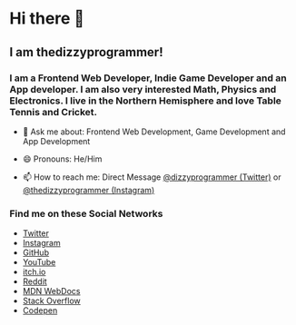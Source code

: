 # Hi there 👋

## I am thedizzyprogrammer!

### I am a Frontend Web Developer, Indie Game Developer and an App developer. I am also very interested Math, Physics and Electronics. I live in the Northern Hemisphere and love Table Tennis and Cricket.

- 💬 Ask me about: Frontend Web Development, Game Development and App Development

- 😄 Pronouns: He/Him

- 📫 How to reach me: Direct Message [@dizzyprogrammer (Twitter)](https://twitter.com/dizzyprogrammer) or [@thedizzyprogrammer (Instagram)](https://www.instagram.com/thedizzyprogrammer/)

### Find me on these Social Networks  

- [Twitter](https://twitter.com/dizzyprogrammer)
- [Instagram](https://www.instagram.com/thedizzyprogrammer/)
- [GitHub](https://github.com/thedizzyprogrammer)
- [YouTube](https://www.youtube.com/channel/UCHwx7PqzzAZU0115KRG8X1A/)
- [itch.io](https://thedizzyprogrammer.itch.io)
- [Reddit](https://www.reddit.com/user/thed1zzyprogrammer)
- [MDN WebDocs](https://developer.mozilla.org/en-US/profiles/thedizzyprogrammer)
- [Stack Overflow](https://stackoverflow.com/users/13462085/thedizzyprogrammer)
- [Codepen](https://codepen.io/thedizzyprogrammer)




<!--
**thedizzyprogrammer/thedizzyprogrammer** is a ✨ _special_ ✨ repository because its `README.md` (this file) appears on your GitHub profile.

Here are some ideas to get you started:

- 🔭 I’m currently working on ...
- 🌱 I’m currently learning ...
- 👯 I’m looking to collaborate on ...
- 🤔 I’m looking for help with ...
- 💬 Ask me about ...
- 📫 How to reach me: ...
- 😄 Pronouns: ...
- ⚡ Fun fact: ...
-->

